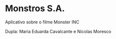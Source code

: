 # Monstros S.A.
 Aplicativo sobre o filme Monster INC
 
 Dupla: Maria Eduarda Cavalcante e Nicolas Moresco
